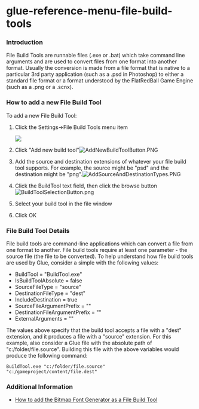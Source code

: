 # glue-reference-menu-file-build-tools

### Introduction

File Build Tools are runnable files (.exe or .bat) which take command line arguments and are used to convert files from one format into another format. Usually the conversion is made from a file format that is native to a particular 3rd party application (such as a .psd in Photoshop) to either a standard file format or a format understood by the FlatRedBall Game Engine (such as a .png or a .scnx).

### How to add a new File Build Tool

To add a new File Build Tool:

1.  Click the Settings->File Build Tools menu item

    ![](../../../../../media/2017-01-img\_58902130439d7.png)
2. Click "Add new build tool"![AddNewBuildToolButton.PNG](../../../../../media/migrated\_media-AddNewBuildToolButton.PNG)
3. Add the source and destination extensions of whatever your file build tool supports. For example, the source might be "psd" and the destination might be "png".![AddSourceAndDestinationTypes.PNG](../../../../../media/migrated\_media-AddSourceAndDestinationTypes.PNG)
4. Click the BuildTool text field, then click the browse button![BuildToolSelectionButton.png](../../../../../media/migrated\_media-BuildToolSelectionButton.png)
5. Select your build tool in the file window
6. Click OK

### File Build Tool Details

File build tools are command-line applications which can convert a file from one format to another. File build tools require at least one parameter - the source file (the file to be converted). To help understand how file build tools are used by Glue, consider a simple with the following values:

* BuildTool = "BuildTool.exe"
* IsBuildToolAbsolute = false
* SourceFileType = "source"
* DestinationFileType = "dest"
* IncludeDestination = true
* SourceFileArgumentPrefix = ""
* DestinationFileArgumentPrefix = ""
* ExternalArguments = ""

The values above specify that the build tool accepts a file with a "dest" extension, and it produces a file with a "source" extension. For this example, also consider a Glue file with the absolute path of "c:/folder/file.source". Building this file with the above variables would produce the following command:

```
BuildTool.exe "c:/folder/file.source" "c:/gameproject/content/file.dest"
```

### Additional Information

* [How to add the Bitmap Font Generator as a File Build Tool](../../../../../frb/docs/index.php)
